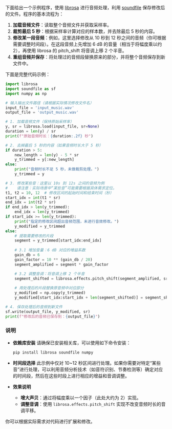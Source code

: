 下面给出一个示例程序，使用 [librosa](https://librosa.org/) 进行音频处理，利用 [soundfile](https://pysoundfile.readthedocs.io/) 保存修改后的文件。程序的基本流程为：

1. **加载音频文件**：读取整个音频文件并获取采样率。
2. **裁剪最后 5 秒**：根据采样率计算对应的样本数，并去除最后 5 秒的内容。
3. **修改某一段音频**：例如，这里选择修改从 10 秒到 12 秒之间的音频（你可根据需要调整时间段）。在这段音频上先增加 6 dB 的音量（相当于将幅度乘以约 2），再使用 librosa 的 pitch_shift 将音调上移 2 个半音。
4. **重组音频并保存**：将处理过的音频段替换原来的部分，并将整个音频保存到新文件中。

下面是完整代码示例：

```python
import librosa
import soundfile as sf
import numpy as np

# 输入输出文件路径（请根据实际情况修改文件名）
input_file = 'input_music.wav'
output_file = 'output_music.wav'

# 1. 加载音频文件（保持原始采样率）
y, sr = librosa.load(input_file, sr=None)
duration = len(y) / sr
print(f"原始音频时长：{duration:.2f} 秒")

# 2. 去掉最后 5 秒的内容（如果音频时长大于 5 秒）
if duration > 5:
    new_length = len(y) - 5 * sr
    y_trimmed = y[:new_length]
else:
    print("音频时长不足 5 秒，未做裁剪处理。")
    y_trimmed = y

# 3. 修改某些音：这里以 10s 到 12s 之间的音频为例
#    请注意：实际场景中“某些音”可能需要根据具体需求定位。
t1, t2 = 10, 12  # 修改区间的起始时间和结束时间（秒）
start_idx = int(t1 * sr)
end_idx = int(t2 * sr)
if end_idx > len(y_trimmed):
    end_idx = len(y_trimmed)
if start_idx >= len(y_trimmed):
    print("指定的修改区间超出音频范围，未进行音效修改。")
    y_modified = y_trimmed
else:
    # 提取需要修改的片段
    segment = y_trimmed[start_idx:end_idx]
    
    # 3.1 增加音量：6 dB 对应的增益系数
    gain_db = 6
    gain_factor = 10 ** (gain_db / 20)
    segment_amplified = segment * gain_factor

    # 3.2 调整音调：将音调上移 2 个半音
    segment_shifted = librosa.effects.pitch_shift(segment_amplified, sr, n_steps=2)
    
    # 用处理后的片段替换原音频中对应部分
    y_modified = np.copy(y_trimmed)
    y_modified[start_idx:start_idx + len(segment_shifted)] = segment_shifted

# 4. 保存处理后的音频到新文件
sf.write(output_file, y_modified, sr)
print(f"修改后的音频已保存到：{output_file}")
```

### 说明

- **依赖库安装**
   请确保已安装相关库，可以使用如下命令安装：

  ```bash
  pip install librosa soundfile numpy
  ```

- **时间段选择**
   此示例中仅对 10~12 秒区间进行处理。如果你需要对特定“某些音”进行处理，可以利用音频分析技术（如音符识别、节奏检测等）确定对应的时间段，然后在这些时段上进行相应的增益和音调调整。

- **效果说明**

  - **增大声贝**：通过将幅度乘以一个因子（此处大约为 2）实现。
  - **调整音调**：使用 `librosa.effects.pitch_shift` 实现不改变音频时长的音调平移。

你可以根据实际需求对代码进行扩展和修改。